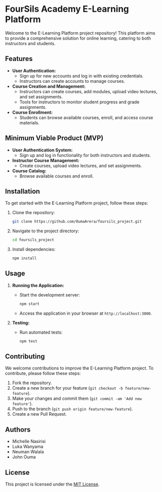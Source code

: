 # FourSils Academy E-Learning Platform

Welcome to the E-Learning Platform project repository! This platform aims to provide a comprehensive solution for online learning, catering to both instructors and students.

## Features

- **User Authentication:**
  - Sign up for new accounts and log in with existing credentials.
  - Instructors can create accounts to manage courses.
- **Course Creation and Management:**
  - Instructors can create courses, add modules, upload video lectures, and set assignments.
  - Tools for instructors to monitor student progress and grade assignments.
- **Course Enrollment:**
  - Students can browse available courses, enroll, and access course materials.

## Minimum Viable Product (MVP)

- **User Authentication System:**
  - Sign up and log in functionality for both instructors and students.
- **Instructor Course Management:**
  - Create courses, upload video lectures, and set assignments.
- **Course Catalog:**
  - Browse available courses and enroll.


## Installation

To get started with the E-Learning Platform project, follow these steps:

1. Clone the repository:
   ```bash
   git clone https://github.com/OumaArera/foursils_project.git
   ```

2. Navigate to the project directory:
   ```bash
   cd foursils_project
   ```

3. Install dependencies:
   ```bash
   npm install
   ```

## Usage

1. **Running the Application:**
   - Start the development server:
     ```bash
     npm start
     ```
   - Access the application in your browser at `http://localhost:3000`.

2. **Testing:**
   - Run automated tests:
     ```bash
     npm test
     ```

## Contributing

We welcome contributions to improve the E-Learning Platform project. To contribute, please follow these steps:

1. Fork the repository.
2. Create a new branch for your feature (`git checkout -b feature/new-feature`).
3. Make your changes and commit them (`git commit -am 'Add new feature'`).
4. Push to the branch (`git push origin feature/new-feature`).
5. Create a new Pull Request.

## Authors

- Michelle Nasirisi
- Luka Wanyama
- Neuman Walala
- John Ouma

## License

This project is licensed under the [MIT License](LICENSE).
